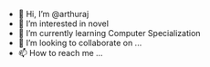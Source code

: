 - 👋 Hi, I’m @arthuraj
- 👀 I’m interested in novel
- 🌱 I’m currently learning Computer Specialization
- 💞️ I’m looking to collaborate on ...
- 📫 How to reach me ...

<!---
arthuraj/arthuraj is a ✨ special ✨ repository because its `README.md` (this file) appears on your GitHub profile.
You can click the Preview link to take a look at your changes.
--->
